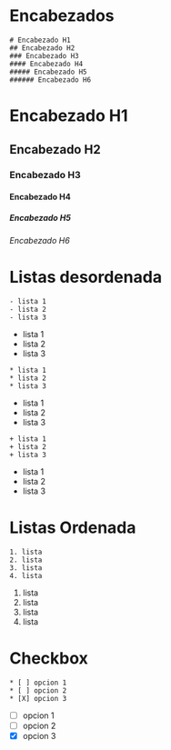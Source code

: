 # Encabezados

```
# Encabezado H1
## Encabezado H2
### Encabezado H3
#### Encabezado H4
##### Encabezado H5
###### Encabezado H6
```

# Encabezado H1

## Encabezado H2

### Encabezado H3

#### Encabezado H4

##### Encabezado H5

###### Encabezado H6



# Listas desordenada
```
- lista 1
- lista 2
- lista 3
```

- lista 1
- lista 2
- lista 3

```
* lista 1
* lista 2
* lista 3
```

* lista 1
* lista 2
* lista 3

```
+ lista 1
+ lista 2
+ lista 3
```

+ lista 1
+ lista 2
+ lista 3

# Listas Ordenada

```
1. lista 
2. lista 
3. lista 
4. lista 
```

1. lista 
2. lista 
3. lista 
4. lista 


# Checkbox
```
* [ ] opcion 1
* [ ] opcion 2
* [X] opcion 3 
```

* [ ] opcion 1
* [ ] opcion 2
* [X] opcion 3